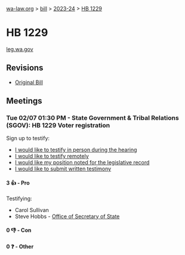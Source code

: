 [wa-law.org](/) > [bill](/bill/) > [2023-24](/bill/2023-24/) > [HB 1229](/bill/2023-24/hb/1229/)

# HB 1229
[leg.wa.gov](https://app.leg.wa.gov/billsummary?BillNumber=1229&Year=2023&Initiative=false)

## Revisions
* [Original Bill](1/)

## Meetings
### Tue 02/07 01:30 PM - State Government & Tribal Relations (SGOV): HB 1229 Voter registration
Sign up to testify:
* [I would like to testify in person during the hearing](https://app.leg.wa.gov/csi/Testifier/Add?chamber=House&mId=30711&aId=151009&caId=21289&tId=1)
* [I would like to testify remotely](https://app.leg.wa.gov/csi/Testifier/Add?chamber=House&mId=30711&aId=151009&caId=21289&tId=2)
* [I would like my position noted for the legislative record](https://app.leg.wa.gov/csi/Testifier/Add?chamber=House&mId=30711&aId=151009&caId=21289&tId=3)
* [I would like to submit written testimony](https://app.leg.wa.gov/csi/Testifier/Add?chamber=House&mId=30711&aId=151009&caId=21289&tId=4)

#### 3 👍 - Pro
Testifying:
* Carol Sullivan
* Steve  Hobbs - [Office of Secretary of State](/org/office_of_secretary_of_state/)

#### 0 👎 - Con

#### 0 ❓ - Other

